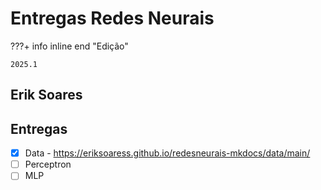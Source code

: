 # Entregas Redes Neurais


???+ info inline end "Edição"

    2025.1


## Erik Soares


## Entregas

- [x] Data - https://eriksoaress.github.io/redesneurais-mkdocs/data/main/
- [ ] Perceptron
- [ ] MLP